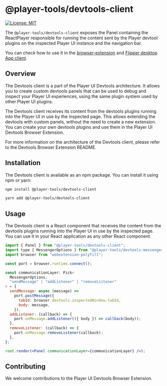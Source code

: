 # @player-tools/devtools-client

[![License: MIT](https://img.shields.io/badge/License-MIT-blue.svg)](./LICENSE)

The `@player-tools/devtools-client` exposes the Panel containing the ReactPlayer responsible for running the content sent by the Player devtool plugins on the inspected Player UI instance and the navigation bar.

You can check how to use it in the [browser-extension](https://github.com/player-ui/browser-devtools) and [Flipper desktop App client](https://github.com/player-ui/tools/tree/main/devtools/plugins/mobile/flipper-desktop-client).

## Overview

The Devtools client is a part of the Player UI Devtools architecture. It allows you to create custom devtools panels that can be used to debug and inspect your Player UI experiences, using the same plugin system used by other Player UI plugins.

The Devtools client receives its content from the devtools plugins running into the Player UI in use by the inspected page. This allows extending the devtools with custom panels, without the need to create a new extension. You can create your own devtools plugins and use them in the Player UI Devtools Browser Extension.

For more information on the architecture of the Devtools client, please refer to the Devtools Browser Extension README.

## Installation

The Devtools client is available as an npm package. You can install it using npm or yarn:

```bash
npm install @player-tools/devtools-client
```

```bash
yarn add @player-tools/devtools-client
```

## Usage

The Devtools client is a React component that receives the content from the devtools plugins running into the Player UI in use by the inspected page. You can use it in your React application as any other React component.

```jsx
import { Panel } from "@player-tools/devtools-client";
import type { MessengerOptions } from "@player-tools/devtools-messenger";
import browser from "webextension-polyfill";

const port = browser.runtime.connect();

const communicationLayer: Pick<
  MessengerOptions,
  "sendMessage" | "addListener" | "removeListener"
> = {
  sendMessage: async (message) =>
    port.postMessage({
      tabId: browser.devtools.inspectedWindow.tabId,
      body: message,
    }),
  addListener: (callback) => {
    port.onMessage.addListener(({ body }) => callback(body));
  },
  removeListener: (callback) => {
    port.onMessage.removeListener(callback);
  },
};

root.render(<Panel communicationLayer={communicationLayer} />);
```

## Contributing

We welcome contributions to the Player UI Devtools Browser Extension.
